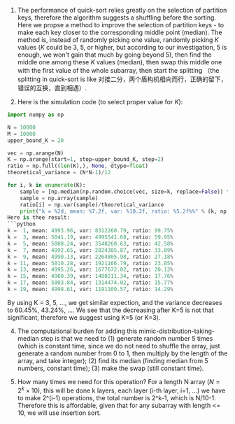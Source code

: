 1. The performance of quick-sort relies greatly on the selection of partition keys, therefore the algorithm suggests a shuffling before the sorting. Here we propse a method to improve the selection of partition keys - to make each key closer to the corresponding middle point (median). The method is, instead of randomly picking one value, randomly picking $K$ values ($K$ could be 3, 5, or higher, but according to our investigation, 5 is enough, we won't gain that much by going beyond 5), then find the middle one among these $K$ values (median), then swap this middle one with the first value of the whole subarray, then start the splitting （the splitting in quick-sort is like 对接二分，两个盾构机相向而行，正确的留下， 错误的互换，直到相遇）.

2. Here is the simulation code (to select proper value for $K$):
```python
import numpy as np

N = 10000
M = 10000
upper_bound_K = 20

vec = np.arange(N)
K = np.arange(start=1, stop=upper_bound_K, step=2)
ratio = np.full((len(K),), None, dtype=float)
theoretical_variance = (N*N-1)/12

for i, k in enumerate(K):
    sample = [np.median(np.random.choice(vec, size=k, replace=False)) for i in np.arange(M)]
    sample = np.array(sample)
    ratio[i] = np.var(sample)/theoretical_variance
    print("k = %2d, mean: %7.2f, var: %10.2f, ratio: %5.2f%%" % (k, np.mean(sample), np.var(sample), ratio[i]*100))```
Here is thee result:
```python
k =  1, mean: 4993.96, var: 8312260.79, ratio: 99.75%
k =  3, mean: 5041.19, var: 4995541.68, ratio: 59.95%
k =  5, mean: 5008.24, var: 3548260.63, ratio: 42.58%
k =  7, mean: 4992.65, var: 2824385.87, ratio: 33.89%
k =  9, mean: 4990.13, var: 2264805.98, ratio: 27.18%
k = 11, mean: 5010.28, var: 1921166.79, ratio: 23.05%
k = 13, mean: 4995.26, var: 1677672.02, ratio: 20.13%
k = 15, mean: 4980.39, var: 1480211.34, ratio: 17.76%
k = 17, mean: 5003.84, var: 1314474.02, ratio: 15.77%
k = 19, mean: 4998.61, var: 1191109.57, ratio: 14.29%
```
By using K = 3, 5, ..., we get similar expection, and the variance decreases to 60.45%, 43.24%, .... We see that the decreasing after K=5 is not that significant, therefore we suggest using K=5 (or K=3).

4. The computational burden for adding this mimic-distribution-taking-median step is that we need to (1) generate random number 5 times (which is constant time, since we do not need to shuffle the array, just generate a random number from 0 to 1, then multiply by the length of the array, and take integer); (2) find its median (finding median from 5 numbers, constant time); (3) make the swap (still constant time).

5. How many times we need for this operation? For a length N array ($N = 2^k \times 10$), this will be done k layers, each layer (i-th layer, i=1, ...) we have to make 2^(i-1) operations, the total number is 2^k-1, which is N/10-1. Therefore this is affordable, given that for any subarray with length <= 10, we will use insertion sort.
